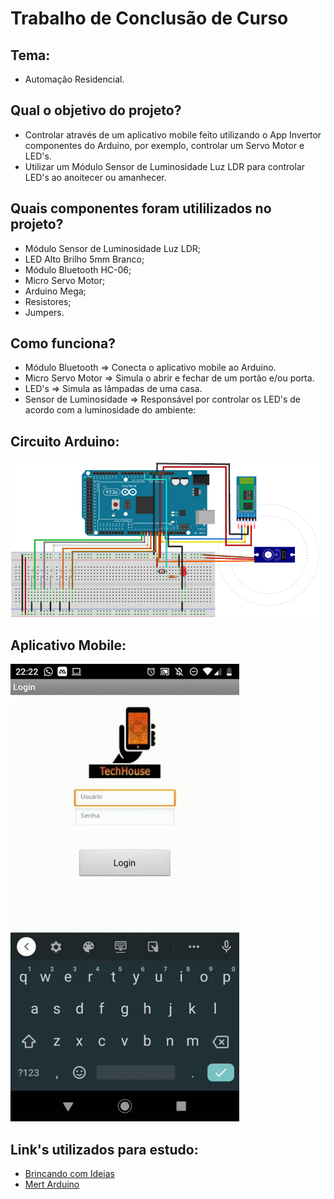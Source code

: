 # Trabalho de Conclusão de Curso

## Tema:
* Automação Residencial.

## Qual o objetivo do projeto?
* Controlar através de um aplicativo mobile feito utilizando o App Invertor componentes do Arduino, por exemplo, controlar um Servo Motor e LED's.
* Utilizar um Módulo Sensor de Luminosidade Luz LDR para controlar LED's ao anoitecer ou amanhecer.

## Quais componentes foram utililizados no projeto?
* Módulo Sensor de Luminosidade Luz LDR;
* LED Alto Brilho 5mm Branco;
* Módulo Bluetooth HC-06;
* Micro Servo Motor;
* Arduino Mega;
* Resistores;
* Jumpers.

## Como funciona?
* Módulo Bluetooth => Conecta o aplicativo mobile ao Arduino.
* Micro Servo Motor => Simula o abrir e fechar de um portão e/ou porta.
* LED's => Simula as lâmpadas de uma casa.
* Sensor de Luminosidade => Responsável por controlar os LED's de acordo com a luminosidade do ambiente:

## Circuito Arduino:
![Circuito](Circuito.PNG)

## Aplicativo Mobile:
![Aplicativo](gifApp.gif)

## Link's utilizados para estudo:
* [Brincando com Ideias](https://www.youtube.com/watch?v=1602qoDyeyI&list=PL7CjOZ3q8fMetW0U_kZWjYlU9bIfeHlkn&index=21)
* [Mert Arduino](https://www.youtube.com/watch?v=gL7b8E_5aYs)
